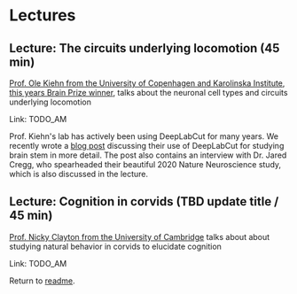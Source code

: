 # Lectures


## Lecture: The circuits underlying locomotion (45 min)

[Prof. Ole Kiehn from the University of Copenhagen and Karolinska Institute](https://in.ku.dk/research/kiehn-lab/), [this years Brain Prize winner](https://lundbeckfonden.com/en/the-brain-prize), talks about the neuronal cell types and circuits underlying locomotion

Link: TODO_AM

Prof. Kiehn's lab has actively been using DeepLabCut for many years. We recently wrote a [blog post](https://deeplabcut.medium.com/deeplabcut-meets-the-brainstem-how-deep-learning-for-behavior-yields-insights-into-the-neural-3d6dd24838ed) discussing their use of DeepLabCut for studying brain stem in more detail. The post also contains an interview with Dr. Jared Cregg, who spearheaded their beautiful 2020 Nature Neuroscience study, which is also discussed in the lecture.

## Lecture: Cognition in corvids (TBD update title / 45 min)

[Prof. Nicky Clayton from the University of Cambridge](https://www.neuroscience.cam.ac.uk/directory/profile.php?nsclayton) talks about about studying natural behavior in corvids to elucidate cognition

Link: TODO_AM

Return to [readme](../README.md).
